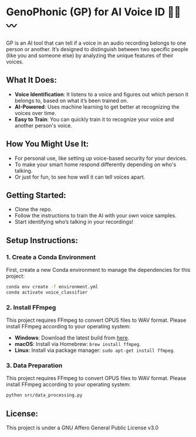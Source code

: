 # GenoPhonic (GP) for AI Voice ID 🎤🤖〰️

GP is an AI tool that can tell if a voice in an audio recording belongs to one person or another. It’s designed to distinguish between two specific people (like you and someone else) by analyzing the unique features of their voices.

## What It Does:
- **Voice Identification**: It listens to a voice and figures out which person it belongs to, based on what it’s been trained on.
- **AI-Powered**: Uses machine learning to get better at recognizing the voices over time.
- **Easy to Train**: You can quickly train it to recognize your voice and another person's voice.

## How You Might Use It:
- For personal use, like setting up voice-based security for your devices.
- To make your smart home respond differently depending on who's talking.
- Or just for fun, to see how well it can tell voices apart.

## Getting Started:
- Clone the repo.
- Follow the instructions to train the AI with your own voice samples.
- Start identifying who’s talking in your recordings!

## Setup Instructions:

### 1. Create a Conda Environment

First, create a new Conda environment to manage the dependencies for this project:

```bash
conda env create -f environment.yml
conda activate voice_classifier
```

### 2. Install FFmpeg
This project requires FFmpeg to convert OPUS files to WAV format. Please install FFmpeg according to your operating system:

- **Windows**: Download the latest build from [here](https://ffmpeg.org/download.html#build-windows).
- **macOS**: Install via Homebrew: `brew install ffmpeg`.
- **Linux**: Install via package manager: `sudo apt-get install ffmpeg`.

### 3. Data Preparation
This project requires FFmpeg to convert OPUS files to WAV format. Please install FFmpeg according to your operating system:

```bash
python src/data_processing.py
```


## License:
This project is under a GNU Affero General Public License v3.0
